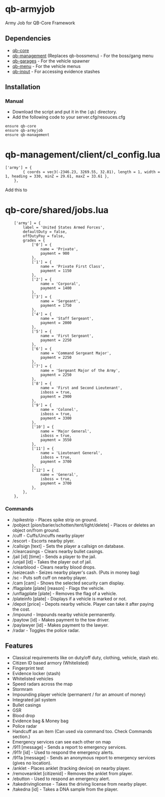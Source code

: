 # qb-armyjob
Army Job for QB-Core Framework

## Dependencies
- [qb-core](https://github.com/qbcore-framework/qb-core)
- [qb-management](https://github.com/qbcore-framework/qb-management) (Replaces qb-bossmenu) - For the boss/gang menu
- [qb-garages](https://github.com/qbcore-framework/qb-garages) - For the vehicle spawner
- [qb-menu](https://github.com/qbcore-framework/qb-menu) - For the vehicle menus
- [qb-input](https://github.com/qbcore-framework/qb-input) - For accessing evidence stashes


## Installation
### Manual
- Download the script and put it in the `[qb]` directory.
- Add the following code to your server.cfg/resouces.cfg
```
ensure qb-core
ensure qb-armyjob
ensure qb-management  
```
# qb-management/client/cl_config.lua

```
['army'] = {
        { coords = vec3(-2346.23, 3269.55, 32.81), length = 1, width = 1, heading = 330, minZ = 29.61, maxZ = 33.61 },
    },
```

Add this to 
# qb-core/shared/jobs.lua 
```
    ['army'] = {
		label = 'United States Armed Forces',
		defaultDuty = false,
		offDutyPay = false,
		grades = {
            ['0'] = {
                name = 'Private',
                payment = 900
            },
			['1'] = {
                name = 'Private First Class',
                payment = 1150
            },
			['2'] = {
                name = 'Corporal',
                payment = 1400
            },
			['3'] = {
                name = 'Sergeant',
                payment = 1750
            },
			['4'] = {
                name = 'Staff Sergeant',
                payment = 2000
            },
            ['5'] = {
                name = 'First Sergeant',
                payment = 2250
            },
            ['6'] = {
                name = 'Command Sergeant Major',
                payment = 2250
            },
            ['7'] = {
                name = 'Sergeant Major of the Army',
                payment = 2250
            },
            ['8'] = {
                name = 'First and Second Lieutenant',
                isboss = true,
                payment = 2900
            },
            ['9'] = {
                name = 'Colonel',
                isboss = true,
                payment = 3300
            },
            ['10'] = {
                name = 'Major General',
                isboss = true,
                payment = 3550
            },
            ['11'] = {
                name = 'Lieutenant General',
                isboss = true,
                payment = 3700
            },
            ['12'] = {
                name = 'General',
                isboss = true,
                payment = 3700
            },
        },
	},
```
### Commands
- /spikestrip - Places spike strip on ground.
- /pobject [pion/barier/schotten/tent/light/delete] - Places or deletes an object on/from ground.
- /cuff - Cuffs/Uncuffs nearby player
- /escort - Escorts nearby plyer.
- /callsign [text] - Sets the player a callsign on database.
- /clearcasings - Clears nearby bullet casings.
- /jail [id] [time] - Sends a player to the jail.
- /unjail [id] - Takes the player out of jail.
- /clearblood - Clears nearby blood drops.
- /seizecash - Seizes nearby player's cash. (Puts in money bag)
- /sc - Puts soft cuff on nearby player.
- /cam [cam] - Shows the selected security cam display.
- /flagplate [plate] [reason] - Flags the vehicle.
- /unflagplate [plate] - Removes the flag of a vehicle.
- /plateinfo [plate] - Displays if a vehicle is marked or not.
- /depot [price] - Depots nearby vehicle. Player can take it after paying the cost.
- /impound - Impounds nearby vehicle permanently.
- /paytow [id] - Makes payment to the tow driver.
- /paylawyer [id] - Makes payment to the lawyer.
- /radar - Toggles the police radar.

## Features
- Classical requirements like on duty/off duty, clothing, vehicle, stash etc.
- Citizen ID based armory (Whitelisted)
- Fingerprint test
- Evidence locker (stash)
- Whitelisted vehicles
- Speed radars across the map
- Stormram
- Impounding player vehicle (permanent / for an amount of money)
- Integrated jail system
- Bullet casings
- GSR
- Blood drop
- Evidence bag & Money bag
- Police radar
- Handcuff as an item (Can used via command too. Check Commands section.)
- Emergency services can see each other on map
- /911 [message] - Sends a report to emergency services.
- /911r [id] - Used to respond the emergency alerts.
- /911a [message] - Sends an anonymous report to emergency services (gives no location).
- /anklet - Places anklet (tracking device) on nearby player.
- /removeanklet [citizenid] - Removes the anklet from player.
- /ebutton - Used to respond an emergency alert.
- /takedrivinglicense - Takes the driving license from nearby player.
- /takedna [id] - Takes a DNA sample from the player.

